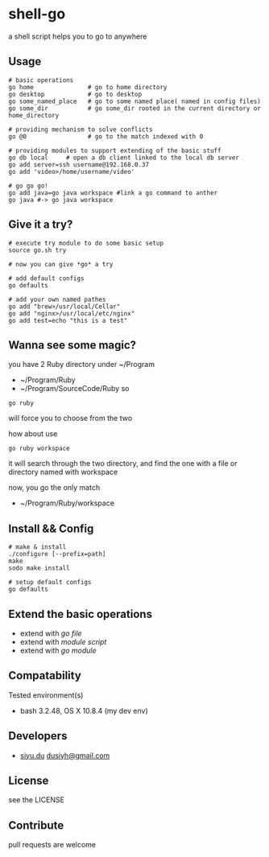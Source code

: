 shell-go
========

a shell script helps you to go to anywhere

## Usage
```
# basic operations
go home               # go to home directory
go desktop            # go to desktop
go some_named_place   # go to some named place( named in config files)
go some_dir           # go some_dir rooted in the current directory or home_directory

# providing mechanism to solve conflicts
go @0                 # go to the match indexed with 0

# providing modules to support extending of the basic stuff
go db local     # open a db client linked to the local db server
go add server=ssh username@192.168.0.37
go add 'video>/home/username/video'

# go go go!
go add java=go java workspace #link a go command to anther
go java #-> go java workspace
```

## Give it a try?
```
# execute try module to do some basic setup
source go.sh try

# now you can give *go* a try

# add default configs
go defaults

# add your own named pathes
go add "brew>/usr/local/Cellar"
go add "nginx>/usr/local/etc/nginx"
go add test=echo "this is a test"

```

## Wanna see some magic?

you have 2 Ruby directory under ~/Program

* ~/Program/Ruby
* ~/Program/SourceCode/Ruby
so 
```
go ruby
```
will force you to choose from the two

how about use 
```
go ruby workspace
```
it will search through the two directory, and find the one with a file or directory named with workspace

now, you go the only match

* ~/Program/Ruby/workspace


## Install && Config
```
# make & install
./configure [--prefix=path]
make
sodo make install

# setup default configs
go defaults
```


## Extend the basic operations

* extend with *go file* 
* extend with *module script*
* extend with *go module*

## Compatability

Tested environment(s)

* bash 3.2.48, OS X 10.8.4 (my dev env)

## Developers

* [siyu.du](https://github.com/secretworry) dusiyh@gmail.com

## License

see the LICENSE

## Contribute

pull requests are welcome
